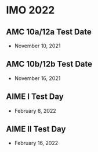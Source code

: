 # IMO 2022

## AMC 10a/12a Test Date

- November 10, 2021

## AMC 10b/12b Test Date

- November 16, 2021

## AIME I Test Day

- February 8, 2022

## AIME II Test Day

- February 16, 2022
